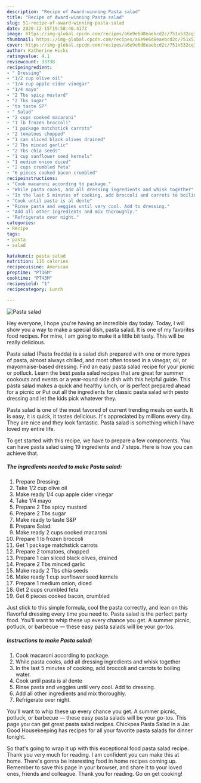 ```yaml
---
description: "Recipe of Award-winning Pasta salad"
title: "Recipe of Award-winning Pasta salad"
slug: 51-recipe-of-award-winning-pasta-salad
date: 2020-12-15T19:58:40.417Z
image: https://img-global.cpcdn.com/recipes/a6e9e6d8eaebcd2c/751x532cq70/pasta-salad-recipe-main-photo.jpg
thumbnail: https://img-global.cpcdn.com/recipes/a6e9e6d8eaebcd2c/751x532cq70/pasta-salad-recipe-main-photo.jpg
cover: https://img-global.cpcdn.com/recipes/a6e9e6d8eaebcd2c/751x532cq70/pasta-salad-recipe-main-photo.jpg
author: Katherine Hicks
ratingvalue: 4.1
reviewcount: 33738
recipeingredient:
- " Dressing"
- "1/2 cup olive oil"
- "1/4 cup apple cider vinegar"
- "1/4 mayo"
- "2 Tbs spicy mustard"
- "2 Tbs sugar"
- "to taste SP"
- " Salad"
- "2 cups cooked macaroni"
- "1 lb frozen broccoli"
- "1 package matchstick carrots"
- "2 tomatoes chopped"
- "1 can sliced black olives drained"
- "2 Tbs minced garlic"
- "2 Tbs chia seeds"
- "1 cup sunflower seed kernels"
- "1 medium onion diced"
- "2 cups crumbled feta"
- "6 pieces cooked bacon crumbled"
recipeinstructions:
- "Cook macaroni according to package."
- "While pasta cooks, add all dressing ingredients and whisk together"
- "In the last 5 minutes of cooking, add broccoli and carrots to boiling water."
- "Cook until pasta is al dente"
- "Rinse pasta and veggies until very cool. Add to dressing."
- "Add all other ingredients and mix thoroughly."
- "Refrigerate over night."
categories:
- Recipe
tags:
- pasta
- salad

katakunci: pasta salad 
nutrition: 116 calories
recipecuisine: American
preptime: "PT36M"
cooktime: "PT43M"
recipeyield: "1"
recipecategory: Lunch

---
```



![Pasta salad](https://img-global.cpcdn.com/recipes/a6e9e6d8eaebcd2c/751x532cq70/pasta-salad-recipe-main-photo.jpg)

Hey everyone, I hope you're having an incredible day today. Today, I will show you a way to make a special dish, pasta salad. It is one of my favorites food recipes. For mine, I am going to make it a little bit tasty. This will be really delicious.

Pasta salad (Pasta fredda) is a salad dish prepared with one or more types of pasta, almost always chilled, and most often tossed in a vinegar, oil, or mayonnaise-based dressing. Find an easy pasta salad recipe for your picnic or potluck. Learn the best pasta salad recipes that are great for summer cookouts and events or a year-round side dish with this helpful guide. This pasta salad makes a quick and healthy lunch, or is perfect prepared ahead for a picnic or Put out all the ingredients for classic pasta salad with pesto dressing and let the kids pick whatever they.

Pasta salad is one of the most favored of current trending meals on earth. It is easy, it is quick, it tastes delicious. It's appreciated by millions every day. They are nice and they look fantastic. Pasta salad is something which I have loved my entire life.


To get started with this recipe, we have to prepare a few components. You can have pasta salad using 19 ingredients and 7 steps. Here is how you can achieve that.

<!--inarticleads1-->

##### The ingredients needed to make Pasta salad:

1. Prepare  Dressing:
1. Take 1/2 cup olive oil
1. Make ready 1/4 cup apple cider vinegar
1. Take 1/4 mayo
1. Prepare 2 Tbs spicy mustard
1. Prepare 2 Tbs sugar
1. Make ready to taste S&amp;P
1. Prepare  Salad:
1. Make ready 2 cups cooked macaroni
1. Prepare 1 lb frozen broccoli
1. Get 1 package matchstick carrots
1. Prepare 2 tomatoes, chopped
1. Prepare 1 can sliced black olives, drained
1. Prepare 2 Tbs minced garlic
1. Make ready 2 Tbs chia seeds
1. Make ready 1 cup sunflower seed kernels
1. Prepare 1 medium onion, diced
1. Get 2 cups crumbled feta
1. Get 6 pieces cooked bacon, crumbled


Just stick to this simple formula, cool the pasta correctly, and lean on this flavorful dressing every time you need to. Pasta salad is the perfect party food. You&#39;ll want to whip these up every chance you get. A summer picnic, potluck, or barbecue — these easy pasta salads will be your go-tos. 

<!--inarticleads2-->

##### Instructions to make Pasta salad:

1. Cook macaroni according to package.
1. While pasta cooks, add all dressing ingredients and whisk together
1. In the last 5 minutes of cooking, add broccoli and carrots to boiling water.
1. Cook until pasta is al dente
1. Rinse pasta and veggies until very cool. Add to dressing.
1. Add all other ingredients and mix thoroughly.
1. Refrigerate over night.


You&#39;ll want to whip these up every chance you get. A summer picnic, potluck, or barbecue — these easy pasta salads will be your go-tos. This page you can get great pasta salad recipes. Chickpea Pasta Salad in a Jar. Good Housekeeping has recipes for all your favorite pasta salads for dinner tonight. 

So that's going to wrap it up with this exceptional food pasta salad recipe. Thank you very much for reading. I am confident you can make this at home. There's gonna be interesting food in home recipes coming up. Remember to save this page in your browser, and share it to your loved ones, friends and colleague. Thank you for reading. Go on get cooking!
